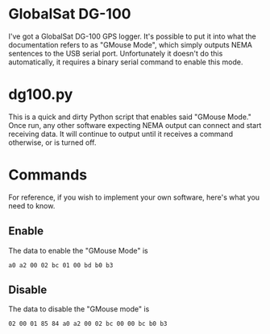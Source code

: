 # GlobalSat DG-100

I've got a GlobalSat DG-100 GPS logger.
It's possible to put it into what the documentation refers to as "GMouse Mode",
which simply outputs NEMA sentences to the USB serial port.
Unfortunately it doesn't do this automatically, it requires a binary serial command to enable this mode.

# dg100.py

This is a quick and dirty Python script that enables said "GMouse Mode."
Once run, any other software expecting NEMA output can connect and start receiving data.
It will continue to output until it receives a command otherwise, or is turned off.

# Commands
For reference, if you wish to implement your own software, here's what you need to know.

## Enable

The data to enable the "GMouse Mode" is

`a0 a2 00 02 bc 01 00 bd b0 b3`

## Disable

The data to disable the "GMouse mode" is

`02 00 01 85 84 a0 a2 00 02 bc 00 00 bc b0 b3`
